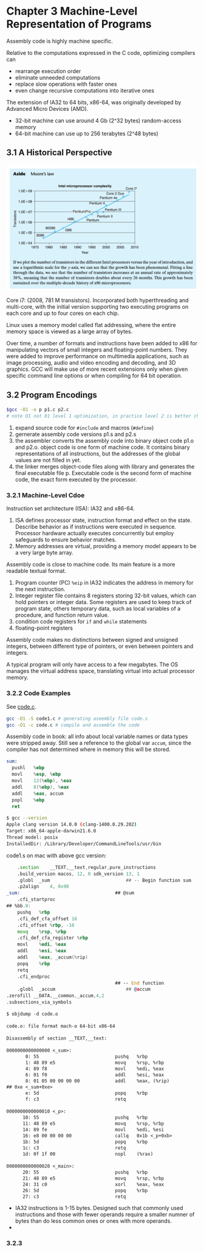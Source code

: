 # Chapter 3 Machine-Level Representation of Programs

Assembly code is highly machine specific.

Relative to the computations expressed in the C code, optimizing compilers can

- rearrange execution order
- eliminate unneeded computations
- replace slow operations with faster ones
- even change recursive computations into iterative ones

The extension of IA32 to 64 bits, x86-64, was originally developed by Advanced Micro Devices (AMD).

- 32-bit machine can use around 4 Gb (2^32 bytes) random-access memory
- 64-bit machine can use up to 256 terabytes (2^48 bytes)

## 3.1 A Historical Perspective

![](./moores.law.png)

Core i7: (2008, 781 M transistors). Incorporated both hyperthreading and multi-core, with the initial version supporting two executing programs on each core and up to four cores on each chip.

Linux uses a memory model called flat addressing, where the entire memory space is viewed as a large array of bytes.

Over time, a number of formats and instructions have been added to x86 for manipulating vectors of small integers and floating-point numbers. They were added to improve performance on multimedia applications, such as image processing, audio and video encoding and decoding, and 3D graphics. GCC will make use of more recent extensions only when given specific command line options or when compiling for 64 bit operation.

## 3.2 Program Encodings

```bash
$gcc -O1 -o p p1.c p2.c
# note O1 not 01 level 1 optimization, in practice level 2 is better choice for performance
```

1. expand source code for `#include` and macros (`#define`)
1. gernerate assembly code versions p1.s and p2.s
1. the assembler converts the assembly code into binary object code p1.o and p2.o. object code is one form of machine code. It contains binary representations of all instructions, but the addresses of the global values are not filled in yet.
1. the linker merges object-code files along with library and generates the final executable file p. Executable code is the second form of machine code, the exact form executed by the processor.

### 3.2.1 Machine-Level Cdoe

Instruction set architecture (ISA): IA32 and x86-64.

1. ISA defines processor state, instruction format and effect on the state. Describe behavior as if instructions were executed in sequence. Processor hardware actually executes concurrently but employ safeguards to ensure behavior matches.
1. Memory addresses are virtual, providing a memory model appears to be a very large byte array.

Assembly code is close to machine code. Its main feature is a more readable textual format.

1. Program counter (PC) `%eip` in IA32 indicates the address in memory for the next instruction.
1. Integer register file contains 8 registers storing 32-bit values, which can hold pointers or integer data. Some registers are used to keep track of program state, others temporary data, such as local variables of a procedure, and function return value.
1. condition code registers for `if` and `while` statements
1. floating-point registers

Assembly code makes no distinctions between signed and unsigned integers, between different type of pointers, or even between pointers and integers.

A typical program will only have access to a few megabytes. The OS manages the virtual address space, translating virtual into actual processor memory.

### 3.2.2 Code Examples

See [code.c](../code/data/code.c).

```bash
gcc -O1 -S code1.c # generating aseembly file code.s
gcc -O1 -c code.c # compile and assemble the code
```

Assembly code in book: all info about local variable names or data types were stripped away. Still see a reference to the global var `accum`, since the compiler has not determined where in memory this will be stored.

```asm
sum:
  pushl   %ebp
  movl    %esp, %ebp
  movl    12(%ebp), %eax
  addl    8(%ebp), %eax
  addl    %eax, accum
  popl    %ebp
  ret
```

```bash
$ gcc --version
Apple clang version 14.0.0 (clang-1400.0.29.202)
Target: x86_64-apple-darwin21.6.0
Thread model: posix
InstalledDir: /Library/Developer/CommandLineTools/usr/bin
```

code1.s on mac with above gcc version:

```asm
	.section	__TEXT,__text,regular,pure_instructions
	.build_version macos, 12, 0	sdk_version 13, 1
	.globl	_sum                            ## -- Begin function sum
	.p2align	4, 0x90
_sum:                                   ## @sum
	.cfi_startproc
## %bb.0:
	pushq	%rbp
	.cfi_def_cfa_offset 16
	.cfi_offset %rbp, -16
	movq	%rsp, %rbp
	.cfi_def_cfa_register %rbp
	movl	%edi, %eax
	addl	%esi, %eax
	addl	%eax, _accum(%rip)
	popq	%rbp
	retq
	.cfi_endproc
                                        ## -- End function
	.globl	_accum                          ## @accum
.zerofill __DATA,__common,_accum,4,2
.subsections_via_symbols
```

```
$ objdump -d code.o

code.o: file format mach-o 64-bit x86-64

Disassembly of section __TEXT,__text:

0000000000000000 <_sum>:
       0: 55                            pushq   %rbp
       1: 48 89 e5                      movq    %rsp, %rbp
       4: 89 f8                         movl    %edi, %eax
       6: 01 f0                         addl    %esi, %eax
       8: 01 05 00 00 00 00             addl    %eax, (%rip)            ## 0xe <_sum+0xe>
       e: 5d                            popq    %rbp
       f: c3                            retq

0000000000000010 <_p>:
      10: 55                            pushq   %rbp
      11: 48 89 e5                      movq    %rsp, %rbp
      14: 89 fe                         movl    %edi, %esi
      16: e8 00 00 00 00                callq   0x1b <_p+0xb>
      1b: 5d                            popq    %rbp
      1c: c3                            retq
      1d: 0f 1f 00                      nopl    (%rax)

0000000000000020 <_main>:
      20: 55                            pushq   %rbp
      21: 48 89 e5                      movq    %rsp, %rbp
      24: 31 c0                         xorl    %eax, %eax
      26: 5d                            popq    %rbp
      27: c3                            retq
```

- IA32 instructions is 1-15 bytes. Designed such that commonly used instructions and those with fewer operands require a smaller numner of bytes than do less common ones or ones with more operands.
- 

### 3.2.3
